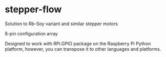 # stepper-flow

Solution to Rb-Soy variant and similar stepper motors

8-pin configuration array

Designed to work with RPi.GPIO package on the Raspberry Pi Python platform, however, you can transpose it to other languages and platforms.
